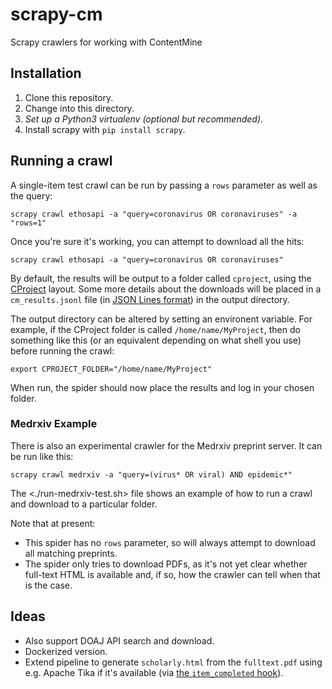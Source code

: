 # scrapy-cm
Scrapy crawlers for working with ContentMine

## Installation

1. Clone this repository. 
2. Change into this directory.
3. _Set up a Python3 virtualenv (optional but recommended)._
4. Install scrapy with `pip install scrapy`.

## Running a crawl

A single-item test crawl can be run by passing a `rows` parameter as well as the query:

    scrapy crawl ethosapi -a "query=coronavirus OR coronaviruses" -a "rows=1"

Once you're sure it's working, you can attempt to download all the hits:

    scrapy crawl ethosapi -a "query=coronavirus OR coronaviruses"

By default, the results will be output to a folder called `cproject`, using the [CProject](https://github.com/ContentMine/workshop-resources/blob/master/software-tutorials/cproject/README.md#what-is-a-cproject) layout. Some more details about the downloads will be placed in a `cm_results.jsonl` file (in [JSON Lines format](http://jsonlines.org/)) in the output directory.

The output directory can be altered by setting an environent variable. For example, if the CProject folder is called `/home/name/MyProject`, then do something like this (or an equivalent depending on what shell you use) before running the crawl:

    export CPROJECT_FOLDER="/home/name/MyProject"

When run, the spider should now place the results and log in your chosen folder.


### Medrxiv Example

There is also an experimental crawler for the Medrxiv preprint server. It can be run like this:

    scrapy crawl medrxiv -a "query=(virus* OR viral) AND epidemic*"

The <./run-medrxiv-test.sh> file shows an example of how to run a crawl and download to a particular folder.

Note that at present:

 - This spider has no `rows` parameter, so will always attempt to download all matching preprints.
 - The spider only tries to download PDFs, as it's not yet clear whether full-text HTML is available and, if so, how the crawler can tell when that is the case.


## Ideas

- Also support DOAJ API search and download.
- Dockerized version.
- Extend pipeline to generate `scholarly.html` from the `fulltext.pdf` using e.g. Apache Tika if it's available (via [the `item_completed` hook](https://docs.scrapy.org/en/latest/topics/media-pipeline.html#scrapy.pipelines.files.FilesPipeline.item_completed)).
